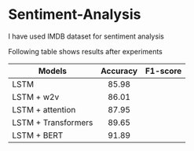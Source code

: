# Sentiment-Analysis
I have used IMDB dataset for sentiment analysis


Following table shows results after experiments

| Models        |  Accuracy           | F1-score  |
| ------------- |:-------------:| -----:|
| LSTM          | 85.98         |  |
| LSTM + w2v     | 86.01        |    |
| LSTM + attention | 87.95    |    |
| LSTM + Transformers|  89.65      ||
| LSTM + BERT |  91.89      ||
